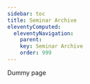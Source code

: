 ```yaml
---
sidebar: toc
title: Seminar Archive
eleventyComputed:
  eleventyNavigation:
    parent: 
    key: Seminar Archive
    order: 999
---
```


Dummy page